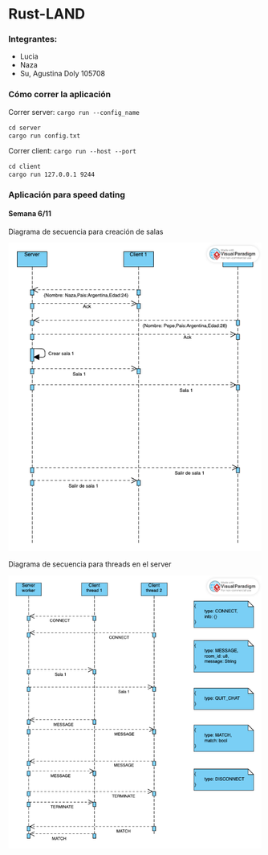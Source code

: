 # Rust-LAND
### Integrantes:
- Lucia
- Naza
- Su, Agustina Doly 105708

### Cómo correr la aplicación

Correr server: `cargo run --config_name`

```
cd server
cargo run config.txt
```

Correr client: `cargo run --host --port`

```
cd client
cargo run 127.0.0.1 9244
```

### Aplicación para speed dating

#### Semana 6/11

Diagrama de secuencia para creación de salas

![rooms](avances/land-6_11-rooms.png)

Diagrama de secuencia para threads en el server

![threads](avances/land-6_11-server_threads.png)
